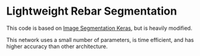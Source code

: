 # Lightweight Rebar Segmentation

This code is based on [Image Segmentation Keras](https://github.com/divamgupta/image-segmentation-keras), but is heavily modified.

This network uses a small number of parameters, is time efficient, and has higher accuracy than other architecture.
